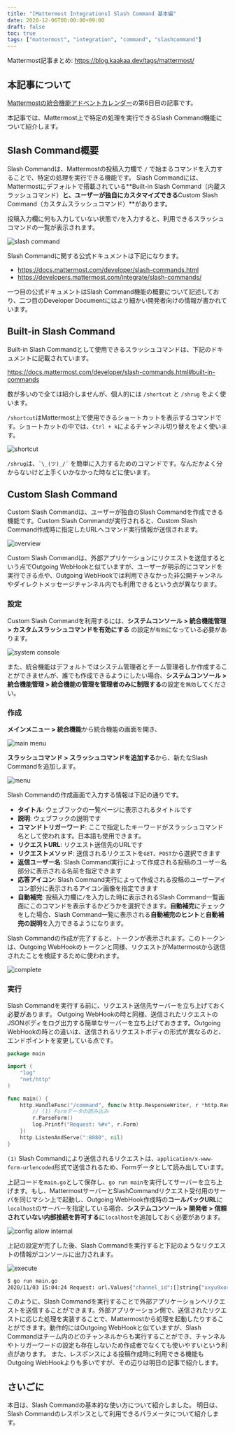 ```yaml
---
title: "[Mattermost Integrations] Slash Command 基本編"
date: 2020-12-06T00:00:00+09:00
draft: false
toc: true
tags: ["mattermost", "integration", "command", "slashcommand"]
---
```


Mattermost記事まとめ: https://blog.kaakaa.dev/tags/mattermost/

## 本記事について

[Mattermostの統合機能アドベントカレンダー](https://qiita.com/advent-calendar/2020/mattermost-integrations)の第6日目の記事です。

本記事では、Mattermost上で特定の処理を実行できるSlash Command機能について紹介します。

## Slash Command概要

Slash Commandは、Mattermostの投稿入力欄で `/` で始まるコマンドを入力することで、特定の処理を実行できる機能です。
Slash Commandには、Mattermostにデフォルトで搭載されている**Built-in Slash Command（内蔵スラッシュコマンド）**と、ユーザーが独自にカスタマイズできる**Custom Slash Command（カスタムスラッシュコマンド）**があります。

投稿入力欄に何も入力していない状態で`/`を入力すると、利用できるスラッシュコマンドの一覧が表示されます。

![slash command](https://blog.kaakaa.dev/images/posts/advent-calendar-2020/day6/slash-command.png)

Slash Commandに関する公式ドキュメントは下記になります。

* https://docs.mattermost.com/developer/slash-commands.html
* https://developers.mattermost.com/integrate/slash-commands/

一つ目の公式ドキュメントはSlash Command機能の概要について記述しており、二つ目のDeveloper Documentにはより細かい開発者向けの情報が書かれています。


## Built-in Slash Command
Built-in Slash Commandとして使用できるスラッシュコマンドは、下記のドキュメントに記載されています。

https://docs.mattermost.com/developer/slash-commands.html#built-in-commands

数が多いので全ては紹介しませんが、個人的には `/shortcut` と `/shrug` をよく使います。

`/shortcut`はMattermost上で使用できるショートカットを表示するコマンドです。ショートカットの中では、`Ctrl + k`によるチャンネル切り替えをよく使います。

![shortcut](https://blog.kaakaa.dev/images/posts/advent-calendar-2020/day6/shortcut.png)

`/shrug`は、`¯\_(ツ)_/¯` を簡単に入力するためのコマンドです。なんだかよく分からないけど上手くいかなかった時などに使います。

## Custom Slash Command
Custom Slash Commandは、ユーザーが独自のSlash Commandを作成できる機能です。Custom Slash Commandが実行されると、Custom Slash Command作成時に指定したURLへコマンド実行情報が送信されます。

![overview](https://blog.kaakaa.dev/images/posts/advent-calendar-2020/day6/overview.drawio.png)

Custom Slash Commandは、外部アプリケーションにリクエストを送信するという点でOutgoing WebHookと似ていますが、ユーザーが明示的にコマンドを実行できる点や、Outgoing WebHookでは利用できなかった非公開チャンネルやダイレクトメッセージチャンネル内でも利用できるという点が異なります。

### 設定

Custom Slash Commandを利用するには、**システムコンソール > 統合機能管理 > カスタムスラッシュコマンドを有効にする** の設定が`有効`になっている必要があります。

![system console](https://blog.kaakaa.dev/images/posts/advent-calendar-2020/day6/config-slash-command.png)

また、統合機能はデフォルトではシステム管理者とチーム管理者しか作成することができませんが、誰でも作成できるようにしたい場合、**システムコンソール > 統合機能管理 > 統合機能の管理を管理者のみに制限する**の設定を`無効`してください。

### 作成

**メインメニュー > 統合機能**から統合機能の画面を開き、

![main menu](https://blog.kaakaa.dev/images/posts/advent-calendar-2020/day6/integration-menu.png)

**スラッシュコマンド > スラッシュコマンドを追加する**から、新たなSlash Commandを追加します。

![menu](https://blog.kaakaa.dev/images/posts/advent-calendar-2020/day6/slash-command-menu.png)

Slash Commandの作成画面で入力する情報は下記の通りです。

* **タイトル**: ウェブフックの一覧ページに表示されるタイトルです
* **説明**: ウェブフックの説明です
* **コマンドトリガーワード**: ここで指定したキーワードがスラッシュコマンド名として使われます。日本語も使用できます。
* **リクエストURL**: リクエスト送信先のURLです
* **リクエストメソッド**: 送信されるリクエストを`GET`、`POST`から選択できます
* **返信ユーザー名**: Slash Command実行によって作成される投稿のユーザー名部分に表示される名前を指定できます
* **応答アイコン**: Slash Command実行によって作成される投稿のユーザーアイコン部分に表示されるアイコン画像を指定できます
* **自動補完**: 投稿入力欄に`/`を入力した時に表示されるSlash Command一覧画面にこのコマンドを表示するかどうかを選択できます。**自動補完**にチェックをした場合、Slash Command一覧に表示される**自動補完のヒント**と**自動補完の説明**を入力できるようになります。

Slash Commandの作成が完了すると、トークンが表示されます。このトークンは、Outgoing WebHookのトークンと同様、リクエストがMattermostから送信されたことを検証するために使われます。

![complete](https://blog.kaakaa.dev/images/posts/advent-calendar-2020/day6/complete-slash-command.png)

### 実行

Slash Commandを実行する前に、リクエスト送信先サーバーを立ち上げておく必要があります。
Outgoing WebHookの時と同様、送信されたリクエストのJSONボディをログ出力する簡単なサーバーを立ち上げておきます。Outgoing WebHookの時との違いは、送信されるリクエストボディの形式が異なるのと、エンドポイントを変更している点です。

```go:main.go
package main

import (
	"log"
	"net/http"
)

func main() {
	http.HandleFunc("/command", func(w http.ResponseWriter, r *http.Request) {
		// (1) Formデータの読み込み
		r.ParseForm()
		log.Printf("Request: %#v", r.Form)
	})
	http.ListenAndServe(":8080", nil)
}
```

`(1)` Slash Commandにより送信されるリクエストは、`application/x-www-form-urlencoded`形式で送信されるため、Formデータとして読み出しています。

上記コードを`main.go`として保存し、`go run main`を実行してサーバーを立ち上げます。もし、MattermostサーバーとSlashCommandリクエスト受付用のサーバを同じマシン上で起動し、Outgoing WebHook作成時の**コールバックURL**に`localhost`のサーバーを指定している場合、**システムコンソール > 開発者 > 信頼されていない内部接続を許可する**に`localhost`を追加しておく必要があります。

![config allow internal](https://blog.kaakaa.dev/images/posts/advent-calendar-2020/day6/config-allow-internal.png)

上記の設定が完了した後、Slash Commandを実行すると下記のようなリクエストの情報がコンソールに出力されます。

![execute](https://blog.kaakaa.dev/images/posts/advent-calendar-2020/day6/execute-slash-command.png)

```bash
$ go run main.go 
2020/11/03 15:04:24 Request: url.Values{"channel_id":[]string{"xxyu9xoref8mjgy3s9i5y7776y"}, "channel_name":[]string{"slash-command"}, "command":[]string{"/サンプルコマンド"}, "response_url":[]string{"http://localhost:8065/hooks/commands/5xthz8jf67ggx8heopn1ay1tqe"}, "team_domain":[]string{"test"}, "team_id":[]string{"9d1xf4gg7fnibxs8fdw6fo5fre"}, "text":[]string{""}, "token":[]string{"8w7foap4ufrsfczda8uez51yxo"}, "trigger_id":[]string{"bm1udGhmOGs3ZmJmeGpmb3dnODZnY2NzaWU6ODd4OTN1bzhwZm56ZHJvOWt0Y21vYnBhMXI6MTYwNDM4MzQ2NDI4MTpNRVVDSUZ5Vjc0NmwrWWt3UVUrUkwrUzFaYWlTMStnYTZPa2ZsSzJtSTBBL2wzNThBaUVBOFpTY2hjblZLa05scVU0MVNmc2l0cEdGanpXWE9tREdKK2NTeUFiRURHYz0="}, "user_id":[]string{"87x93uo8pfnzdro9ktcmobpa1r"}, "user_name":[]string{"kaakaa"}}
```

このように、Slash Commandを実行することで外部アプリケーションへリクエストを送信することができます。外部アプリケーション側で、送信されたリクエストに応じた処理を実装することで、Mattermostから処理を起動したりすることができます。動作的にはOutgoing WebHookと似ていますが、Slash Commandはチーム内のどのチャンネルからも実行することができ、チャンネルやトリガーワードの設定も存在しないため作成者でなくても使いやすいという利点があります。
また、レスポンスによる投稿作成時に利用できる機能もOutgoing WebHookよりも多いですが、その辺りは明日の記事で紹介します。

## さいごに

本日は、Slash Commandの基本的な使い方について紹介しました。
明日は、Slash Commandのレスポンスとして利用できるパラメータについて紹介します。
